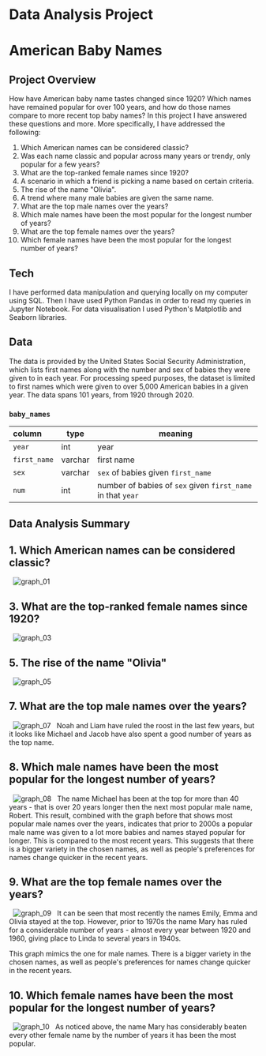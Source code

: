 Data Analysis Project
======
American Baby Names
======
Project Overview
------
How have American baby name tastes changed since 1920? Which names have remained popular for over 100 years, and how do those names compare to more recent top baby names? In this project I have answered these questions and more. More specifically, I have addressed the following:
1. Which American names can be considered classic?
2. Was each name classic and popular across many years or trendy, only popular for a few years?
3. What are the top-ranked female names since 1920?
4. A scenario in which a friend is picking a name based on certain criteria.
5. The rise of the name "Olivia".
6. A trend where many male babies are given the same name.
7. What are the top male names over the years?
8. Which male names have been the most popular for the longest number of years?
9. What are the top female names over the years?
10. Which female names have been the most popular for the longest number of years?

Tech
------
I have performed data manipulation and querying locally on my computer using SQL. Then I have used Python Pandas in order to read my queries in Jupyter Notebook. For data visualisation I used Python's Matplotlib and Seaborn libraries. 

Data
------
The data is provided by the United States Social Security Administration, which lists first names along with the number and sex of babies they were given to in each year. For processing speed purposes, the dataset is limited to first names which were given to over 5,000 American babies in a given year. The data spans 101 years, from 1920 through 2020.
<h3 id="baby_names"><code>baby_names</code></h3>
<table>
<thead>
<tr>
<th style="text-align:left;">column</th>
<th>type</th>
<th>meaning</th>
</tr>
</thead>
<tbody>
<tr>
<td style="text-align:left;"><code>year</code></td>
<td>int</td>
<td>year</td>
</tr>
<tr>
<td style="text-align:left;"><code>first_name</code></td>
<td>varchar</td>
<td>first name</td>
</tr>
<tr>
<td style="text-align:left;"><code>sex</code></td>
<td>varchar</td>
<td><code>sex</code> of babies given <code>first_name</code></td>
</tr>
<tr>
<td style="text-align:left;"><code>num</code></td>
<td>int</td>
<td>number of babies of <code>sex</code> given <code>first_name</code> in that <code>year</code></td>
</tr>
</tbody>
</table>

Data Analysis Summary
------
## 1. Which American names can be considered classic?
&nbsp;
![graph_01](https://user-images.githubusercontent.com/78367070/202752138-ddd6944b-a9a1-4364-a411-e32961fd7ff0.png)
&nbsp;
## 3. What are the top-ranked female names since 1920?
&nbsp;
![graph_03](https://user-images.githubusercontent.com/78367070/202752993-7192f6da-9192-4d7c-9bed-50e0a1390549.png)
&nbsp;
## 5. The rise of the name "Olivia"
&nbsp;
![graph_05](https://user-images.githubusercontent.com/78367070/202753189-e04e8cf1-5b0a-4c2b-9d36-0a78bbaf0086.png)
&nbsp;
## 7. What are the top male names over the years?
&nbsp;
![graph_07](https://user-images.githubusercontent.com/78367070/202753464-dad0bca8-09d0-4420-844a-33d2e97f5e59.png)
&nbsp;
Noah and Liam have ruled the roost in the last few years, but it looks like Michael and Jacob have also spent a good number of years as the top name.
&nbsp;
## 8. Which male names have been the most popular for the longest number of years?
&nbsp;
![graph_08](https://user-images.githubusercontent.com/78367070/202753744-a4a3151e-930f-4278-92cc-9e208500c8ba.png)
&nbsp;
The name Michael has been at the top for more than 40 years - that is over 20 years longer then the next most popular male name, Robert. This result, combined with the graph before that shows most popular male names over the years, indicates that prior to 2000s a popular male name was given to a lot more babies and names stayed popular for longer. This is compared to the most recent years. This suggests that there is a bigger variety in the chosen names, as well as people's preferences for names change quicker in the recent years.
&nbsp;
## 9. What are the top female names over the years?
&nbsp;
![graph_09](https://user-images.githubusercontent.com/78367070/202754073-fc557709-24e5-4a39-b09a-7eb6605c2fc8.png)
&nbsp;
It can be seen that most recently the names Emily, Emma and Olivia stayed at the top. However, prior to 1970s the name Mary has ruled for a considerable number of years - almost every year between 1920 and 1960, giving place to Linda to several years in 1940s.

This graph mimics the one for male names. There is a bigger variety in the chosen names, as well as people's preferences for names change quicker in the recent years.
&nbsp;
## 10. Which female names have been the most popular for the longest number of years?
&nbsp;
![graph_10](https://user-images.githubusercontent.com/78367070/202754407-cef2a05b-25a8-4f9c-a297-ee4a9023a483.png)
&nbsp;
As noticed above, the name Mary has considerably beaten every other female name by the number of years it has been the most popular.
&nbsp;
